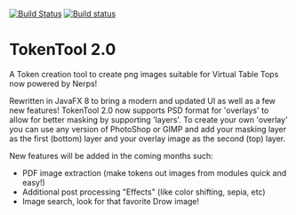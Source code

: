 [![Build Status](https://travis-ci.org/JamzTheMan/tokentool.svg?branch=2.0)](https://travis-ci.org/JamzTheMan/tokentool)
[![Build status](https://ci.appveyor.com/api/projects/status/jxic7g0ph02fqkic?svg=true)](https://ci.appveyor.com/project/JamzTheMan/tokentool)

# TokenTool 2.0
A Token creation tool to create png images suitable for Virtual Table Tops now powered by Nerps!

Rewritten in JavaFX 8 to bring a modern and updated UI as well as a few new features! TokenTool 2.0 now supports PSD format for 'overlays' to allow for better masking by supporting 'layers'. To create your own 'overlay' you can use any version of PhotoShop or GIMP and add your masking layer as the first (bottom) layer and your overlay image as the second (top) layer.

New features will be added in the coming months such:
  * PDF image extraction (make tokens out images from modules quick and easy!)
  * Additional post processing "Effects" (like color shifting, sepia, etc)
  * Image search, look for that favorite Drow image!
